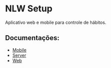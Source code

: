 # NLW Setup

Aplicativo web e mobile para controle de hábitos.

## Documentações:

- [Mobile](./mobile/readme.md)
- [Server](./server/readme.md)
- [Web](./web/readme.md)
